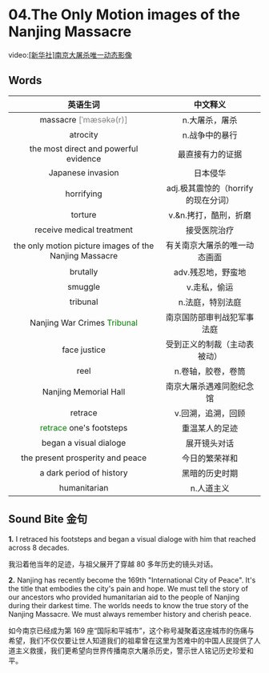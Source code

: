 # 04.The Only Motion images of the Nanjing Massacre

video:[[新华社]南京大屠杀唯一动态影像](https://www.bilibili.com/video/BV1fR4y1s7ij?spm_id_from=333.999.0.0&vd_source=489ffc649530594b28a5b31b125daf69)

## Words

|英语生词 | 中文释义 |
|:--: | :--:|
|massacre <text style="color:grey;">[ˈmæsəkə(r)]</text>|n.大屠杀，屠杀 |
|atrocity|n.战争中的暴行 |
|the most direct and powerful evidence|最直接有力的证据 |
|Japanese invasion|日本侵华 |
|horrifying|adj.极其震惊的（horrify 的现在分词）|
|torture|v.&n.拷打，酷刑，折磨 |
|receive medical treatment|接受医院治疗 |
|the only motion picture images of the Nanjing Massacre|有关南京大屠杀的唯一动态画面 |
|brutally|adv.残忍地，野蛮地 |
|smuggle|v.走私，偷运 |
|tribunal|n.法庭，特别法庭 |
|Nanjing War Crimes <text style="color:green;">Tribunal</text>|南京国防部审判战犯军事法庭 |
|face justice|受到正义的制裁（主动表被动）|
|reel|n.卷轴，胶卷，卷筒 |
|Nanjing Memorial Hall|南京大屠杀遇难同胞纪念馆 |
|retrace|v.回溯，追溯，回顾 |
|<text style="color:green;">retrace</text> one's footsteps|重温某人的足迹 |
|began a visual dialoge|展开镜头对话 |
|the present prosperity and peace|今日的繁荣祥和 |
|a dark period of history|黑暗的历史时期 |
|humanitarian|n.人道主义|


## Sound Bite 金句
**1.** I retraced his footsteps and began a visual dialoge with him that reached across 8 decades.

我沿着他当年的足迹，与祖父展开了穿越 80 多年历史的镜头对话。

**2.** Nanjing has recently become the 169th "International City of Peace". It's the title that embodies the city's pain and hope. We must tell the story of our ancestors who provided humanitarian aid to the people of Nanjing during their darkest time. The worlds needs to know the true story of the Nanjing Massacre. We must always remember history and cherish peace.

如今南京已经成为第 169 座“国际和平城市”，这个称号凝聚着这座城市的伤痛与希望，我们不仅仅要让世人知道我们的祖辈曾在这里为苦难中的中国人民提供了人道主义救援，我们更希望向世界传播南京大屠杀历史，警示世人铭记历史珍爱和平。